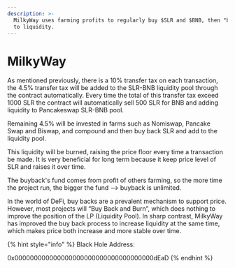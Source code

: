 ```yaml
---
description: >-
  MilkyWay uses farming profits to regularly buy $SLR and $BNB, then "burn" them
  to liquidity.
---
```


# MilkyWay

As mentioned previously, there is a 10% transfer tax on each transaction, the 4.5% transfer tax will be added to the SLR-BNB liquidity pool through the contract automatically. Every time the total of this transfer tax exceed 1000 SLR the contract will automatically sell 500 SLR for BNB and adding liquidity to Pancakeswap SLR-BNB pool.

Remaining 4.5% will be invested in farms such as Nomiswap, Pancake Swap and Biswap, and compound and then buy back SLR and add to the liquidity pool.

This liquidity will be burned, raising the price floor every time a transaction be made. It is very beneficial for long term because it keep price level of SLR and raises it over time.

The buyback's fund comes from profit of others farming, so the more time the project run, the bigger the fund —-> buyback is unlimited.

In the world of DeFi, buy backs are a prevalent mechanism to support price. However, most projects will “Buy Back and Burn”, which does nothing to improve the position of the LP (Liquidity Pool). In sharp contrast, MilkyWay has improved the buy back process to increase liquidity at the same time, which makes price both increase and more stable over time.

{% hint style="info" %}
Black Hole Address:&#x20;

0x000000000000000000000000000000000000dEaD
{% endhint %}


